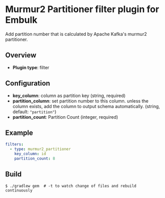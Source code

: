 # Murmur2 Partitioner filter plugin for Embulk

Add partition number that is calculated by Apache Kafka's murmur2 partitioner.

## Overview

* **Plugin type**: filter

## Configuration

- **key_column**: column as partition key (string, required)
- **partition_column**: set partition number to this column. unless the column exists, add the column to output schema automatically. (string, default: `"partition"`)
- **partition_count**: Partition Count (integer, required)

## Example

```yaml
filters:
  - type: murmur2_partitioner
    key_column: id
    partition_count: 8
```


## Build

```
$ ./gradlew gem  # -t to watch change of files and rebuild continuously
```
